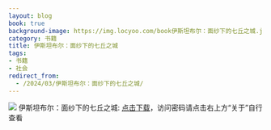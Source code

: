 ```yaml
---
layout: blog
book: true
background-image: https://img.locyoo.com/book伊斯坦布尔：面纱下的七丘之城.jpg
category: 书籍
title: 伊斯坦布尔：面纱下的七丘之城
tags:
- 书籍
- 社会
redirect_from:
  - /2024/03/伊斯坦布尔：面纱下的七丘之城/
---
```

![](https://img.locyoo.com/book伊斯坦布尔：面纱下的七丘之城.jpg)
伊斯坦布尔：面纱下的七丘之城: <a name = "ref1" href="https://url18.ctfile.com/f/50983618-1449297976-7e3257?p=3619">点击下载</a>，访问密码请点击右上方“关于”自行查看